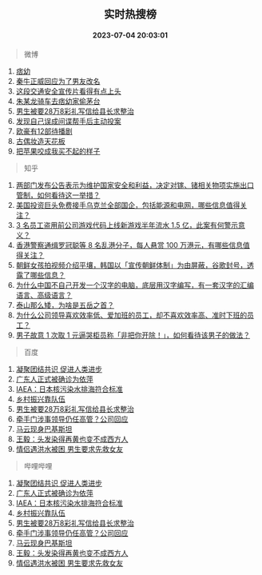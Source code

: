 <div align="center"><h2>实时热搜榜</h2><h4>2023-07-04 20:03:01</h4></div>

> 微博  

1. [痞幼](https://s.weibo.com/weibo?q=%E7%97%9E%E5%B9%BC&t=31&band_rank=1&Refer=top)<br />
2. [秦牛正威回应为了男友改名](https://s.weibo.com/weibo?q=%23%E7%A7%A6%E7%89%9B%E6%AD%A3%E5%A8%81%E5%9B%9E%E5%BA%94%E4%B8%BA%E4%BA%86%E7%94%B7%E5%8F%8B%E6%94%B9%E5%90%8D%23&t=31&band_rank=2&Refer=top)<br />
3. [这段交通安全宣传片看得有点上头](https://s.weibo.com/weibo?q=%23%E8%BF%99%E6%AE%B5%E4%BA%A4%E9%80%9A%E5%AE%89%E5%85%A8%E5%AE%A3%E4%BC%A0%E7%89%87%E7%9C%8B%E5%BE%97%E6%9C%89%E7%82%B9%E4%B8%8A%E5%A4%B4%23&t=31&band_rank=3&Refer=top)<br />
4. [朱某龙骑车去痞幼家偷茅台](https://s.weibo.com/weibo?q=%23%E6%9C%B1%E6%9F%90%E9%BE%99%E9%AA%91%E8%BD%A6%E5%8E%BB%E7%97%9E%E5%B9%BC%E5%AE%B6%E5%81%B7%E8%8C%85%E5%8F%B0%23&t=31&band_rank=4&Refer=top)<br />
5. [男生被要28万8彩礼写信给县长求整治](https://s.weibo.com/weibo?q=%23%E7%94%B7%E7%94%9F%E8%A2%AB%E8%A6%8128%E4%B8%878%E5%BD%A9%E7%A4%BC%E5%86%99%E4%BF%A1%E7%BB%99%E5%8E%BF%E9%95%BF%E6%B1%82%E6%95%B4%E6%B2%BB%23&t=31&band_rank=5&Refer=top)<br />
6. [发现自己误成间谍帮手后主动投案](https://s.weibo.com/weibo?q=%23%E5%8F%91%E7%8E%B0%E8%87%AA%E5%B7%B1%E8%AF%AF%E6%88%90%E9%97%B4%E8%B0%8D%E5%B8%AE%E6%89%8B%E5%90%8E%E4%B8%BB%E5%8A%A8%E6%8A%95%E6%A1%88%23&t=31&band_rank=6&Refer=top)<br />
7. [欧豪有12部待播剧](https://s.weibo.com/weibo?q=%23%E6%AC%A7%E8%B1%AA%E6%9C%8912%E9%83%A8%E5%BE%85%E6%92%AD%E5%89%A7%23&t=31&band_rank=7&Refer=top)<br />
8. [古偶妆造天花板](https://s.weibo.com/weibo?q=%23%E5%8F%A4%E5%81%B6%E5%A6%86%E9%80%A0%E5%A4%A9%E8%8A%B1%E6%9D%BF%23&t=31&band_rank=8&Refer=top)<br />
9. [把苹果咬成我买不起的样子](https://s.weibo.com/weibo?q=%E6%8A%8A%E8%8B%B9%E6%9E%9C%E5%92%AC%E6%88%90%E6%88%91%E4%B9%B0%E4%B8%8D%E8%B5%B7%E7%9A%84%E6%A0%B7%E5%AD%90&t=31&band_rank=9&Refer=top)<br />

> 知乎  

1. [两部门发布公告表示为维护国家安全和利益，决定对镓、锗相关物项实施出口管制，如何看待这一举措？](https://www.zhihu.com/question/610105939)<br />
2. [美国投资巨头免费接手乌克兰全部国企，包括能源和电网，哪些信息值得关注？](https://www.zhihu.com/question/610223926)<br />
3. [3 名员工盗用前公司游戏代码上线新游戏半年流水 1.5 亿，此案有何警示意义？](https://www.zhihu.com/question/609251189)<br />
4. [香港警察通缉罗冠聪等 8 名乱港分子，每人悬赏 100 万港元，有哪些信息值得关注？](https://www.zhihu.com/question/610144743)<br />
5. [朝鲜女孩拍视频介绍平壤，韩国以「宣传朝鲜体制」为由屏蔽，谷歌封号，透露了哪些信息？](https://www.zhihu.com/question/610162816)<br />
6. [为什么中国不自己开发一个汉字的电脑，底层用汉字编写，有一套汉字的汇编语言、高级语言？](https://www.zhihu.com/question/520064736)<br />
7. [泰山那么矮，为啥是五岳之首？](https://www.zhihu.com/question/36468499)<br />
8. [为什么公司领导喜欢效率低、爱加班的员工，却不喜欢效率高、准时下班的员工？](https://www.zhihu.com/question/600312394)<br />
9. [男子故意 1 次取 1 元逼哭柜员称「非把你开除！」，如何看待该男子的做法？](https://www.zhihu.com/question/610236031)<br />

> 百度  

1. [凝聚团结共识 促进人类进步](https://www.baidu.com/s?wd=%E5%87%9D%E8%81%9A%E5%9B%A2%E7%BB%93%E5%85%B1%E8%AF%86+%E4%BF%83%E8%BF%9B%E4%BA%BA%E7%B1%BB%E8%BF%9B%E6%AD%A5&sa=fyb_news&rsv_dl=fyb_news)<br />
2. [广东人正式被确诊为依萍](https://www.baidu.com/s?wd=%E5%B9%BF%E4%B8%9C%E4%BA%BA%E6%AD%A3%E5%BC%8F%E8%A2%AB%E7%A1%AE%E8%AF%8A%E4%B8%BA%E4%BE%9D%E8%90%8D&sa=fyb_news&rsv_dl=fyb_news)<br />
3. [IAEA：日本核污染水排海符合标准](https://www.baidu.com/s?wd=IAEA%EF%BC%9A%E6%97%A5%E6%9C%AC%E6%A0%B8%E6%B1%A1%E6%9F%93%E6%B0%B4%E6%8E%92%E6%B5%B7%E7%AC%A6%E5%90%88%E6%A0%87%E5%87%86&sa=fyb_news&rsv_dl=fyb_news)<br />
4. [乡村振兴靠队伍](https://www.baidu.com/s?wd=%E4%B9%A1%E6%9D%91%E6%8C%AF%E5%85%B4%E9%9D%A0%E9%98%9F%E4%BC%8D&sa=fyb_news&rsv_dl=fyb_news)<br />
5. [男生被要28万8彩礼写信给县长求整治](https://www.baidu.com/s?wd=%E7%94%B7%E7%94%9F%E8%A2%AB%E8%A6%8128%E4%B8%878%E5%BD%A9%E7%A4%BC%E5%86%99%E4%BF%A1%E7%BB%99%E5%8E%BF%E9%95%BF%E6%B1%82%E6%95%B4%E6%B2%BB&sa=fyb_news&rsv_dl=fyb_news)<br />
6. [牵手门涉事领导仍任高管？公司回应](https://www.baidu.com/s?wd=%E7%89%B5%E6%89%8B%E9%97%A8%E6%B6%89%E4%BA%8B%E9%A2%86%E5%AF%BC%E4%BB%8D%E4%BB%BB%E9%AB%98%E7%AE%A1%EF%BC%9F%E5%85%AC%E5%8F%B8%E5%9B%9E%E5%BA%94&sa=fyb_news&rsv_dl=fyb_news)<br />
7. [马云现身巴基斯坦](https://www.baidu.com/s?wd=%E9%A9%AC%E4%BA%91%E7%8E%B0%E8%BA%AB%E5%B7%B4%E5%9F%BA%E6%96%AF%E5%9D%A6&sa=fyb_news&rsv_dl=fyb_news)<br />
8. [王毅：头发染得再黄也变不成西方人](https://www.baidu.com/s?wd=%E7%8E%8B%E6%AF%85%EF%BC%9A%E5%A4%B4%E5%8F%91%E6%9F%93%E5%BE%97%E5%86%8D%E9%BB%84%E4%B9%9F%E5%8F%98%E4%B8%8D%E6%88%90%E8%A5%BF%E6%96%B9%E4%BA%BA&sa=fyb_news&rsv_dl=fyb_news)<br />
9. [情侣遇洪水被困 男生要求先救女友](https://www.baidu.com/s?wd=%E6%83%85%E4%BE%A3%E9%81%87%E6%B4%AA%E6%B0%B4%E8%A2%AB%E5%9B%B0+%E7%94%B7%E7%94%9F%E8%A6%81%E6%B1%82%E5%85%88%E6%95%91%E5%A5%B3%E5%8F%8B&sa=fyb_news&rsv_dl=fyb_news)<br />

> 哔哩哔哩  

1. [凝聚团结共识 促进人类进步](https://www.baidu.com/s?wd=%E5%87%9D%E8%81%9A%E5%9B%A2%E7%BB%93%E5%85%B1%E8%AF%86+%E4%BF%83%E8%BF%9B%E4%BA%BA%E7%B1%BB%E8%BF%9B%E6%AD%A5&sa=fyb_news&rsv_dl=fyb_news)<br />
2. [广东人正式被确诊为依萍](https://www.baidu.com/s?wd=%E5%B9%BF%E4%B8%9C%E4%BA%BA%E6%AD%A3%E5%BC%8F%E8%A2%AB%E7%A1%AE%E8%AF%8A%E4%B8%BA%E4%BE%9D%E8%90%8D&sa=fyb_news&rsv_dl=fyb_news)<br />
3. [IAEA：日本核污染水排海符合标准](https://www.baidu.com/s?wd=IAEA%EF%BC%9A%E6%97%A5%E6%9C%AC%E6%A0%B8%E6%B1%A1%E6%9F%93%E6%B0%B4%E6%8E%92%E6%B5%B7%E7%AC%A6%E5%90%88%E6%A0%87%E5%87%86&sa=fyb_news&rsv_dl=fyb_news)<br />
4. [乡村振兴靠队伍](https://www.baidu.com/s?wd=%E4%B9%A1%E6%9D%91%E6%8C%AF%E5%85%B4%E9%9D%A0%E9%98%9F%E4%BC%8D&sa=fyb_news&rsv_dl=fyb_news)<br />
5. [男生被要28万8彩礼写信给县长求整治](https://www.baidu.com/s?wd=%E7%94%B7%E7%94%9F%E8%A2%AB%E8%A6%8128%E4%B8%878%E5%BD%A9%E7%A4%BC%E5%86%99%E4%BF%A1%E7%BB%99%E5%8E%BF%E9%95%BF%E6%B1%82%E6%95%B4%E6%B2%BB&sa=fyb_news&rsv_dl=fyb_news)<br />
6. [牵手门涉事领导仍任高管？公司回应](https://www.baidu.com/s?wd=%E7%89%B5%E6%89%8B%E9%97%A8%E6%B6%89%E4%BA%8B%E9%A2%86%E5%AF%BC%E4%BB%8D%E4%BB%BB%E9%AB%98%E7%AE%A1%EF%BC%9F%E5%85%AC%E5%8F%B8%E5%9B%9E%E5%BA%94&sa=fyb_news&rsv_dl=fyb_news)<br />
7. [马云现身巴基斯坦](https://www.baidu.com/s?wd=%E9%A9%AC%E4%BA%91%E7%8E%B0%E8%BA%AB%E5%B7%B4%E5%9F%BA%E6%96%AF%E5%9D%A6&sa=fyb_news&rsv_dl=fyb_news)<br />
8. [王毅：头发染得再黄也变不成西方人](https://www.baidu.com/s?wd=%E7%8E%8B%E6%AF%85%EF%BC%9A%E5%A4%B4%E5%8F%91%E6%9F%93%E5%BE%97%E5%86%8D%E9%BB%84%E4%B9%9F%E5%8F%98%E4%B8%8D%E6%88%90%E8%A5%BF%E6%96%B9%E4%BA%BA&sa=fyb_news&rsv_dl=fyb_news)<br />
9. [情侣遇洪水被困 男生要求先救女友](https://www.baidu.com/s?wd=%E6%83%85%E4%BE%A3%E9%81%87%E6%B4%AA%E6%B0%B4%E8%A2%AB%E5%9B%B0+%E7%94%B7%E7%94%9F%E8%A6%81%E6%B1%82%E5%85%88%E6%95%91%E5%A5%B3%E5%8F%8B&sa=fyb_news&rsv_dl=fyb_news)<br />
